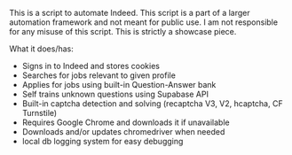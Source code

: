 This is a script to automate Indeed. This script is a part of a larger automation framework
and not meant for public use. I am not responsible for any misuse of this script.
This is strictly a showcase piece.

What it does/has:
- Signs in to Indeed and stores cookies
- Searches for jobs relevant to given profile
- Applies for jobs using built-in Question-Answer bank
- Self trains unknown questions using Supabase API
- Built-in captcha detection and solving (recaptcha V3, V2, hcaptcha, CF Turnstile)
- Requires Google Chrome and downloads it if unavailable
- Downloads and/or updates chromedriver when needed
- local db logging system for easy debugging
